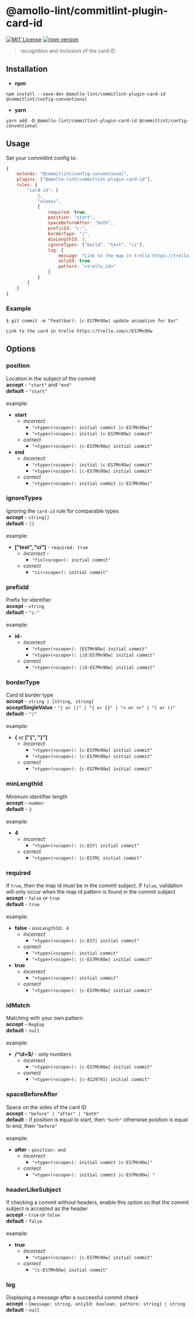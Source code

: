 # @amollo-lint/commitlint-plugin-card-id

[![MIT License][license-image]][LICENSE]
[![npm version][npm-img]][npm]

> recognition and inclusion of the card ID

## Installation
- **npm**
```
npm install --save-dev @amollo-lint/commitlint-plugin-card-id @commitlint/config-conventional
```

- **yarn**

```
yarn add -D @amollo-lint/commitlint-plugin-card-id @commitlint/config-conventional
```

## Usage
Set your commitlint config to:
```js
{
    extends: "@commitlint/config-conventional",
    plugins: ["@amollo-lint/commitlint-plugin-card-id"],
    rules: {
        "card-id": [
            2,
            "always",
            {
                required: true,
                position: "start",
                spaceBeforeAfter: "both",
                prefixId: "c-",
                borderType: "|",
                minLengthId: 3,
                ignoreTypes: ["build", "test", "ci"],
                log: {
                    message: "Link to the map in trello https://trello.com/c/<trello_id>",
                    onlyId: true,
                    pattern: "<trello_id>"
                }
            }
        ]
    }
}
```

### Example
```console
$ git commit -m "feat(bar): |c-ES7Mn9Ow| update animation for bar"

Link to the card in trello https://trello.com/c/ES7Mn9Ow
```

## Options

### position
Location in the subject of the commit <br/>
**accept** - `"start"` and `"end"` <br/>
**default** - `"start"` <br/><br/>
example:
  - **start**
    - *incorrect*
        - `"<type>(<scope>): initial commit |c-ES7Mn9Ow|"`
        - `"<type>(<scope>): initial |c-ES7Mn9Ow| commit"`
    - *correct*
        - `"<type>(<scope>): |c-ES7Mn9Ow| initial commit"`
  - **end**
     - *incorrect*
        - `"<type>(<scope>): initial |c-ES7Mn9Ow| commit"`
        - `"<type>(<scope>): |c-ES7Mn9Ow| initial commit"`
     - *correct*
        - `"<type>(<scope>): initial commit |c-ES7Mn9Ow|"`
    
### ignoreTypes
Ignoring the `card-id` rule for comparable types <br/>
**accept** - `string[]` <br/>
**default** - `[]` <br/><br/>
example:
  - **["test", "ci"]** - `required: true`
    - *incorrect* - 
        - `"fix(<scope>): initial commit"`
    - *correct*
        - `"ci(<scope>): initial commit"`

### prefixId
Prefix for identifier <br/>
**accept** - `string` <br/>
**default** - `"c-"` <br/><br/>
example:
  - **id-**
    - *incorrect*
        - `"<type>(<scope>): |ES7Mn9Ow| initial commit"`
        - `"<type>(<scope>): |id:ES7Mn9Ow| initial commit"`
    - *correct*
        - `"<type>(<scope>): |id-ES7Mn9Ow| initial commit"`

### borderType
Card id border type <br/>
**accept** - `string | [string, string]` <br/>
**acceptSingleValue** - `"| or ||" | "{ or {}" | "< or <>" | "( or ()"` <br/>
**default** - `"|"` <br/><br/>
example:
  - **{** or **["{", "}"]**
    - *incorrect*
        - `"<type>(<scope>): [c-ES7Mn9Ow] initial commit"`
        - `"<type>(<scope>): (c-ES7Mn9Ow) initial commit"`
    - *correct*
        - `"<type>(<scope>): {c-ES7Mn9Ow} initial commit"`

### minLengthId
Minimum identifier length <br/>
**accept** - `number` <br/>
**default** - `2` <br/><br/>
example:
  - **4**
    - *incorrect*
        - `"<type>(<scope>): |c-ES7| initial commit"`
    - *correct*
        - `"<type>(<scope>): |c-ES7M| initial commit"`

### required
If `true`, then the map id must be in the commit subject.
If `false`, validation will only occur when the map id pattern is found in the commit subject <br/>
**accept** - `false` or `true` <br/>
**default** - `true` <br/><br/>
example:
  - **false** - `minLengthId: 4`
    - *incorrect*
        - `"<type>(<scope>): |c-ES7| initial commit"`
    - *correct*
        - `"<type>(<scope>): initial commit"`
        - `"<type>(<scope>): |c-ES7Mn9Ow| initial commit"`
  - **true**
    - *incorrect*
        - `"<type>(<scope>): initial commit"`
    - *correct*
        - `"<type>(<scope>): |c-ES7Mn9Ow| initial commit"`

### idMatch
Matching with your own pattern <br/>
**accept** - `RegExp` <br/>
**default** - `null` <br/><br/>
example:
  - **/^\d+$/** - only numbers
    - *incorrect*
        - `"<type>(<scope>): |c-ES7Mn9Ow| initial commit"`
    - *correct*
        - `"<type>(<scope>): |c-4129791| initial commit"`
  
### spaceBeforeAfter
Space on the sides of the card ID <br/>
**accept** - `"before" | "after" | "both"` <br/>
**default** - if position is equal to start, then `"both"` otherwise position is equal to end, then `"before"`  <br/><br/>
example:
  - **after** - `position: end`
    - *incorrect* 
        - `"<type>(<scope>): initial commit |c-ES7Mn9Ow|"`
    - *correct*
        - `"<type>(<scope>): initial commit |c-ES7Mn9Ow| "`

### headerLikeSubject
If checking a commit without headers, enable this option so that the commit subject is accepted as the header <br/>
**accept** - `true` or `false` <br/>
**default** - `false` <br/><br/>
example:
  - **true**
    - *incorrect*
        - `"<type>(<scope>): |c-ES7Mn9Ow| initial commit"`
    - *correct*
        - `"|c-ES7Mn9Ow| initial commit"`
### log
Displaying a message after a successful commit check <br/>
**accept** - `{message: string, onlyId: boolean, pattern: string} | string`
**default** - `null` <br/><br/>

[license-image]: https://img.shields.io/npm/l/format-message.svg
[LICENSE]: https://github.com/format-message/format-message/blob/master/LICENSE-MIT
[npm-img]: https://img.shields.io/npm/v/@amollo-lint/commitlint-plugin-card-id.svg?style=flat
[npm]: https://www.npmjs.com/package/@amollo-lint/commitlint-plugin-card-id
